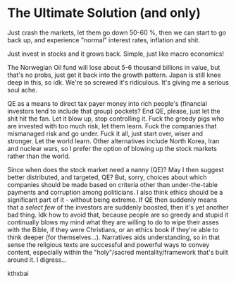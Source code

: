 # The Ultimate Solution (and only)

Just crash the markets, let them go down 50-60 %, then we can start to go back up, and experience "normal" interest rates, inflation and shit.

Just invest in stocks and it grows back. Simple, just like macro economics!

The Norwegian Oil fund will lose about 5-6 thousand billions in value, but that's no probs, just get it back into the growth pattern. Japan is still knee deep
in this, so idk. We're so screwed it's ridiculous. It's giving me a serious soul ache.

QE as a means to direct tax payer money into rich people's (financial investors tend to include that group) pockets? End QE, please, just let the shit hit the fan.
Let it blow up, stop controlling it. Fuck the greedy pigs who are invested with too much risk, let them learn. 
Fuck the companies that mismanaged risk and go under. Fuck it all, just start over, wiser and stronger. Let the world learn. Other alternatives include
North Korea, Iran and nuclear wars, so I prefer the option of blowing up the stock markets rather than the world.

Since when does the stock market need a nanny (QE)? May I then suggest better distributed, and targeted, QE? But, sorry, choices about which companies
should be made based on criteria other than under-the-table payments and corruption among politicians. I also think ethics should be a significant 
part of it - without being extreme. If QE then suddenly means that a _select few_ of the investors are suddenly boosted, then it's yet another bad thing. Idk
how to avoid that, because people are so greedy and stupid it continually blows my mind what they are willing to do to wipe their asses with the Bible, if they
were Christians, or an ethics book if they're able to think deeper (for themselves...). Narratives aids understanding, so in that sense the religious texts
are successful and powerful ways to convey content, especially within the "holy"/sacred mentality/framework that's built around it. I digress...

kthxbai
